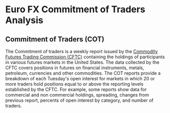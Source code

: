 # Euro FX Commitment of Traders Analysis

## Commitment of Traders (COT)

The Commitment of traders is a weekly report issued by the [Commodity Futures Trading Commission (CFTC)](http://www.cftc.gov) containing the holdings of participants 
in various futures markets in the United States. The data collected by the CFTC covers positions in futures on financial instruments, metals, petroleum, currencies and other commodities.
The COT reports provide a breakdown of each Tuesday's open interest for markets in which 20 or more traders hold positions equal to or above the reporting levels established by the CFTC.
For example, some reports show data for commercial and non commercial holdings, spreading, changes from previous report, percents of open interest by category, and number of traders.
